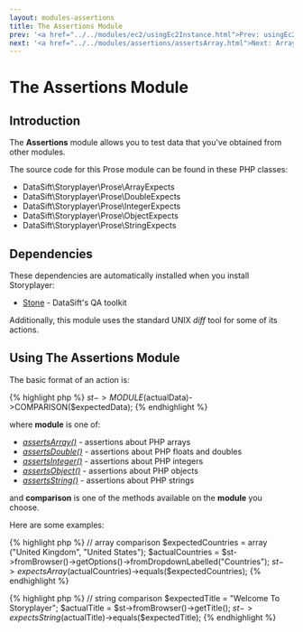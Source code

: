 ```yaml
---
layout: modules-assertions
title: The Assertions Module
prev: '<a href="../../modules/ec2/usingEc2Instance.html">Prev: usingEc2Instance()</a>'
next: '<a href="../../modules/assertions/assertsArray.html">Next: Array Assertions</a>'
---
```


# The Assertions Module

## Introduction

The __Assertions__ module allows you to test data that you've obtained from other modules.

The source code for this Prose module can be found in these PHP classes:

* DataSift\Storyplayer\Prose\ArrayExpects
* DataSift\Storyplayer\Prose\DoubleExpects
* DataSift\Storyplayer\Prose\IntegerExpects
* DataSift\Storyplayer\Prose\ObjectExpects
* DataSift\Storyplayer\Prose\StringExpects

## Dependencies

These dependencies are automatically installed when you install Storyplayer:

* [Stone](https://github.com/datasift/Stone) - DataSift's QA toolkit

Additionally, this module uses the standard UNIX _diff_ tool for some of its actions.

## Using The Assertions Module

The basic format of an action is:

{% highlight php %}
$st->MODULE($actualData)->COMPARISON($expectedData);
{% endhighlight %}

where __module__ is one of:

* _[assertsArray()](assertsArray.html)_ - assertions about PHP arrays
* _[assertsDouble()](assertsDouble.html)_ - assertions about PHP floats and doubles
* _[assertsInteger()](assertsInteger.html)_ - assertions about PHP integers
* _[assertsObject()](assertsObject.html)_ - assertions about PHP objects
* _[assertsString()](assertsString.html)_ - assertions about PHP strings

and __comparison__ is one of the methods available on the __module__ you choose.

Here are some examples:

{% highlight php %}
// array comparison
$expectedCountries = array ("United Kingdom", "United States");
$actualCountries = $st->fromBrowser()->getOptions()->fromDropdownLabelled("Countries");
$st->expectsArray($actualCountries)->equals($expectedCountries);
{% endhighlight %}

{% highlight php %}
// string comparison
$expectedTitle = "Welcome To Storyplayer";
$actualTitle = $st->fromBrowser()->getTitle();
$st->expectsString($actualTitle)->equals($expectedTitle);
{% endhighlight %}